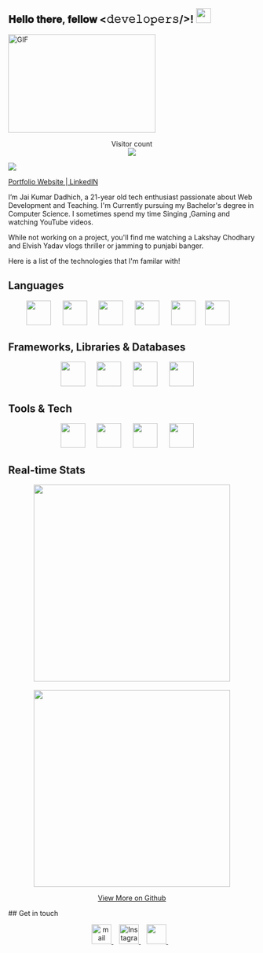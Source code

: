 <div align="left">
<h2> 𝐇𝐞𝐥𝐥𝐨 𝐭𝐡𝐞𝐫𝐞, 𝐟𝐞𝐥𝐥𝐨𝐰 <𝚍𝚎𝚟𝚎𝚕𝚘𝚙𝚎𝚛𝚜/>! <img src="https://user-images.githubusercontent.com/42378118/110234147-e3259600-7f4e-11eb-95be-0c4047144dea.gif" width="30"></h2>
</div>
<img align="center" alt="GIF" height="200px" width="300px" src='https://github.com/abhisheknaiidu/abhisheknaiidu/blob/master/code.gif?raw=true' />
<p align="center"> 
  Visitor count<br>
  <img src="https://profile-counter.glitch.me/coderRj42/count.svg" />
</p>

![](https://komarev.com/ghpvc/?username=coderRj42&color=brightgreen)

[Portfolio Website ](https://www.coderRj42.live)|[ LinkedIN](https://www.linkedin.com/in/jai05/)

I’m Jai Kumar Dadhich, a 21-year old tech enthusiast passionate about Web Development and Teaching. I'm Currently pursuing my Bachelor's degree in Computer Science. I sometimes spend my time Singing ,Gaming and watching YouTube videos. 

While not working on a project, you'll find me watching a Lakshay Chodhary and Elvish Yadav vlogs thriller or jamming to punjabi banger.

Here is a list of the technologies that I'm familar with! 
     
## Languages
<p align="center">
<img src="https://www.svgrepo.com/show/303480/c-logo.svg" height="50px">&nbsp;&nbsp;&nbsp;&nbsp;&nbsp;
<img src="https://www.svgrepo.com/show/349402/html5.svg" height="50px">&nbsp;&nbsp;&nbsp;&nbsp;&nbsp;
<img src="https://www.svgrepo.com/show/349330/css3.svg"  height="50px">&nbsp;&nbsp;&nbsp;&nbsp;&nbsp;
<img src="https://www.svgrepo.com/show/349419/javascript.svg" height="50px">&nbsp;&nbsp;&nbsp;&nbsp;&nbsp;
<img src=" https://www.svgrepo.com/svg/303656/php-logo" height="50px">&nbsp;&nbsp;&nbsp;&nbsp
<img src="https://www.svgrepo.com/svg/303654/java-logo.svg" height="50px">&nbsp;&nbsp;&nbsp;&nbsp
</p>

## Frameworks, Libraries & Databases
<p align="center">
<img src="https://www.svgrepo.com/show/355190/reactjs.svg" height="50px">&nbsp;&nbsp;&nbsp;&nbsp;&nbsp;
<img src="https://www.svgrepo.com/show/349502/sass.svg" height="50px">&nbsp;&nbsp;&nbsp;&nbsp;&nbsp;
<img src="https://www.svgrepo.com/show/353498/bootstrap.svg" height="50px">&nbsp;&nbsp;&nbsp;&nbsp;&nbsp;
<img src="https://camo.githubusercontent.com/55c96f41fc5dba5af624827c4205fdb469978360e0554d081b71cab80d0b2e1d/687474703a2f2f7777772e6572696b61736c616e642e636f6d2f7374617469632f696d616765732f6d6f6e676f6f73652e706e67" height="50px">&nbsp;&nbsp;&nbsp;&nbsp;&nbsp;
</p>

## Tools & Tech
<p align="center">
<img src="https://www.svgrepo.com/show/373623/git.svg" height="50px">&nbsp;&nbsp;&nbsp;&nbsp;&nbsp;
<img src="https://www.svgrepo.com/show/312259/github.svg" height="50px">&nbsp;&nbsp;&nbsp;&nbsp;&nbsp;
<img src="https://www.svgrepo.com/show/349404/heroku.svg" height="50px">&nbsp;&nbsp;&nbsp;&nbsp;&nbsp;
<img src="https://seeklogo.com/images/C/canva-logo-B4BE25729A-seeklogo.com.png" height="50px">&nbsp;&nbsp;&nbsp;&nbsp;&nbsp;
</p>

## Real-time Stats
<p align = "center">
  <img src = "https://github-readme-stats.vercel.app/api?username=coderRj42&count_private=true" width = 400>
  <br><br>
  <img src = "https://github-readme-streak-stats.herokuapp.com?user=coderRj42" width = 400>
</p>

 <p align="center">
    <a href="https://github.com/coderRj42?tab=repositories" target="_blank">View More on Github
    </a>
</p>
## Get in touch
<p align="center">
    <a href="mailto:jaykumarksg05@gmail.com" target="_blank">
    <img src="https://www.svgrepo.com/show/223047/gmail.svg" height="40px" alt="mail"/>
    </a>&nbsp;&nbsp;
    <a href="https://www.instagram.com/__jaikumar81/" target="_blank">
    <img src="https://www.svgrepo.com/show/134478/instagram.svg" height="40px" alt="Instagram"/>
    </a>&nbsp;&nbsp;
    <a href="https://www.linkedin.com/in/jai05/" target="_blank">
    <img src="https://www.svgrepo.com/show/134579/linkedin.svg" height="40px"/>
    </a>&nbsp;&nbsp;
    </p>

<!---
coderRj42/coderRj42 is a ✨ special ✨ repository because its `README.md` (this file) appears on your GitHub profile.
You can click the Preview link to take a look at your changes.
--->
